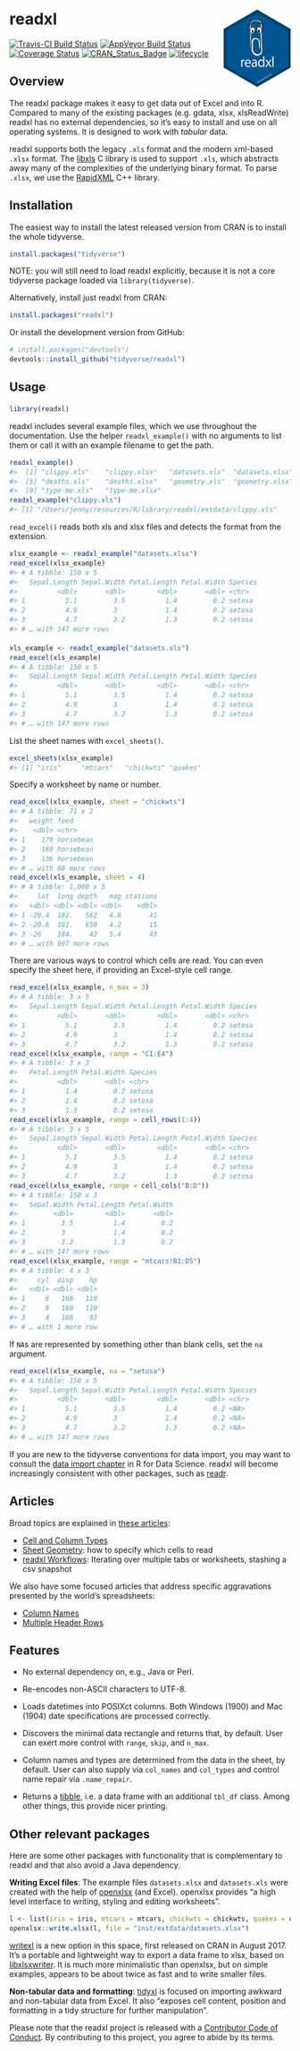 
<!-- README.md is generated from README.Rmd. Please edit that file -->

# readxl <img src='man/figures/logo.png' align="right" height="139" />

[![Travis-CI Build
Status](https://travis-ci.org/tidyverse/readxl.svg?branch=master)](https://travis-ci.org/tidyverse/readxl)
[![AppVeyor Build
Status](https://ci.appveyor.com/api/projects/status/github/tidyverse/readxl?branch=master&svg=true)](https://ci.appveyor.com/project/tidyverse/readxl)
[![Coverage
Status](https://img.shields.io/codecov/c/github/tidyverse/readxl/master.svg)](https://codecov.io/github/tidyverse/readxl?branch=master)
[![CRAN\_Status\_Badge](https://www.r-pkg.org/badges/version/readxl)](https://cran.r-project.org/package=readxl)
[![lifecycle](https://img.shields.io/badge/lifecycle-stable-brightgreen.svg)](https://www.tidyverse.org/lifecycle/#stable)

## Overview

The readxl package makes it easy to get data out of Excel and into R.
Compared to many of the existing packages (e.g. gdata, xlsx,
xlsReadWrite) readxl has no external dependencies, so it’s easy to
install and use on all operating systems. It is designed to work with
*tabular* data.

readxl supports both the legacy `.xls` format and the modern xml-based
`.xlsx` format. The [libxls](https://github.com/evanmiller/libxls) C
library is used to support `.xls`, which abstracts away many of the
complexities of the underlying binary format. To parse `.xlsx`, we use
the [RapidXML](http://rapidxml.sourceforge.net) C++ library.

## Installation

The easiest way to install the latest released version from CRAN is to
install the whole tidyverse.

``` r
install.packages("tidyverse")
```

NOTE: you will still need to load readxl explicitly, because it is not a
core tidyverse package loaded via `library(tidyverse)`.

Alternatively, install just readxl from CRAN:

``` r
install.packages("readxl")
```

Or install the development version from GitHub:

``` r
# install.packages("devtools")
devtools::install_github("tidyverse/readxl")
```

## Usage

``` r
library(readxl)
```

readxl includes several example files, which we use throughout the
documentation. Use the helper `readxl_example()` with no arguments to
list them or call it with an example filename to get the path.

``` r
readxl_example()
#>  [1] "clippy.xls"    "clippy.xlsx"   "datasets.xls"  "datasets.xlsx"
#>  [5] "deaths.xls"    "deaths.xlsx"   "geometry.xls"  "geometry.xlsx"
#>  [9] "type-me.xls"   "type-me.xlsx"
readxl_example("clippy.xls")
#> [1] "/Users/jenny/resources/R/library/readxl/extdata/clippy.xls"
```

`read_excel()` reads both xls and xlsx files and detects the format from
the extension.

``` r
xlsx_example <- readxl_example("datasets.xlsx")
read_excel(xlsx_example)
#> # A tibble: 150 x 5
#>   Sepal.Length Sepal.Width Petal.Length Petal.Width Species
#>          <dbl>       <dbl>        <dbl>       <dbl> <chr>  
#> 1          5.1         3.5          1.4         0.2 setosa 
#> 2          4.9         3            1.4         0.2 setosa 
#> 3          4.7         3.2          1.3         0.2 setosa 
#> # … with 147 more rows

xls_example <- readxl_example("datasets.xls")
read_excel(xls_example)
#> # A tibble: 150 x 5
#>   Sepal.Length Sepal.Width Petal.Length Petal.Width Species
#>          <dbl>       <dbl>        <dbl>       <dbl> <chr>  
#> 1          5.1         3.5          1.4         0.2 setosa 
#> 2          4.9         3            1.4         0.2 setosa 
#> 3          4.7         3.2          1.3         0.2 setosa 
#> # … with 147 more rows
```

List the sheet names with `excel_sheets()`.

``` r
excel_sheets(xlsx_example)
#> [1] "iris"     "mtcars"   "chickwts" "quakes"
```

Specify a worksheet by name or number.

``` r
read_excel(xlsx_example, sheet = "chickwts")
#> # A tibble: 71 x 2
#>   weight feed     
#>    <dbl> <chr>    
#> 1    179 horsebean
#> 2    160 horsebean
#> 3    136 horsebean
#> # … with 68 more rows
read_excel(xls_example, sheet = 4)
#> # A tibble: 1,000 x 5
#>     lat  long depth   mag stations
#>   <dbl> <dbl> <dbl> <dbl>    <dbl>
#> 1 -20.4  182.   562   4.8       41
#> 2 -20.6  181.   650   4.2       15
#> 3 -26    184.    42   5.4       43
#> # … with 997 more rows
```

There are various ways to control which cells are read. You can even
specify the sheet here, if providing an Excel-style cell range.

``` r
read_excel(xlsx_example, n_max = 3)
#> # A tibble: 3 x 5
#>   Sepal.Length Sepal.Width Petal.Length Petal.Width Species
#>          <dbl>       <dbl>        <dbl>       <dbl> <chr>  
#> 1          5.1         3.5          1.4         0.2 setosa 
#> 2          4.9         3            1.4         0.2 setosa 
#> 3          4.7         3.2          1.3         0.2 setosa
read_excel(xlsx_example, range = "C1:E4")
#> # A tibble: 3 x 3
#>   Petal.Length Petal.Width Species
#>          <dbl>       <dbl> <chr>  
#> 1          1.4         0.2 setosa 
#> 2          1.4         0.2 setosa 
#> 3          1.3         0.2 setosa
read_excel(xlsx_example, range = cell_rows(1:4))
#> # A tibble: 3 x 5
#>   Sepal.Length Sepal.Width Petal.Length Petal.Width Species
#>          <dbl>       <dbl>        <dbl>       <dbl> <chr>  
#> 1          5.1         3.5          1.4         0.2 setosa 
#> 2          4.9         3            1.4         0.2 setosa 
#> 3          4.7         3.2          1.3         0.2 setosa
read_excel(xlsx_example, range = cell_cols("B:D"))
#> # A tibble: 150 x 3
#>   Sepal.Width Petal.Length Petal.Width
#>         <dbl>        <dbl>       <dbl>
#> 1         3.5          1.4         0.2
#> 2         3            1.4         0.2
#> 3         3.2          1.3         0.2
#> # … with 147 more rows
read_excel(xlsx_example, range = "mtcars!B1:D5")
#> # A tibble: 4 x 3
#>     cyl  disp    hp
#>   <dbl> <dbl> <dbl>
#> 1     6   160   110
#> 2     6   160   110
#> 3     4   108    93
#> # … with 1 more row
```

If `NA`s are represented by something other than blank cells, set the
`na` argument.

``` r
read_excel(xlsx_example, na = "setosa")
#> # A tibble: 150 x 5
#>   Sepal.Length Sepal.Width Petal.Length Petal.Width Species
#>          <dbl>       <dbl>        <dbl>       <dbl> <chr>  
#> 1          5.1         3.5          1.4         0.2 <NA>   
#> 2          4.9         3            1.4         0.2 <NA>   
#> 3          4.7         3.2          1.3         0.2 <NA>   
#> # … with 147 more rows
```

If you are new to the tidyverse conventions for data import, you may
want to consult the [data import
chapter](http://r4ds.had.co.nz/data-import.html) in R for Data Science.
readxl will become increasingly consistent with other packages, such as
[readr](http://readr.tidyverse.org).

## Articles

Broad topics are explained in [these
articles](https://readxl.tidyverse.org/articles/index.html):

  - [Cell and Column
    Types](https://readxl.tidyverse.org/articles/cell-and-column-types.html)
  - [Sheet
    Geometry](https://readxl.tidyverse.org/articles/sheet-geometry.html):
    how to specify which cells to read
  - [readxl
    Workflows](https://readxl.tidyverse.org/articles/articles/readxl-workflows.html):
    Iterating over multiple tabs or worksheets, stashing a csv snapshot

We also have some focused articles that address specific aggravations
presented by the world’s spreadsheets:

  - [Column
    Names](https://readxl.tidyverse.org/articles/articles/column-names.html)
  - [Multiple Header
    Rows](https://readxl.tidyverse.org/articles/articles/multiple-header-rows.html)

## Features

  - No external dependency on, e.g., Java or Perl.

  - Re-encodes non-ASCII characters to UTF-8.

  - Loads datetimes into POSIXct columns. Both Windows (1900) and Mac
    (1904) date specifications are processed correctly.

  - Discovers the minimal data rectangle and returns that, by default.
    User can exert more control with `range`, `skip`, and `n_max`.

  - Column names and types are determined from the data in the sheet, by
    default. User can also supply via `col_names` and `col_types` and
    control name repair via `.name_repair`.

  - Returns a
    [tibble](http://tibble.tidyverse.org/reference/tibble.html), i.e. a
    data frame with an additional `tbl_df` class. Among other things,
    this provide nicer printing.

## Other relevant packages

Here are some other packages with functionality that is complementary to
readxl and that also avoid a Java dependency.

**Writing Excel files**: The example files `datasets.xlsx` and
`datasets.xls` were created with the help of
[openxlsx](https://CRAN.R-project.org/package=openxlsx) (and Excel).
openxlsx provides “a high level interface to writing, styling and
editing
worksheets”.

``` r
l <- list(iris = iris, mtcars = mtcars, chickwts = chickwts, quakes = quakes)
openxlsx::write.xlsx(l, file = "inst/extdata/datasets.xlsx")
```

[writexl](https://cran.r-project.org/package=writexl) is a new option in
this space, first released on CRAN in August 2017. It’s a portable and
lightweight way to export a data frame to xlsx, based on
[libxlsxwriter](https://github.com/jmcnamara/libxlsxwriter). It is much
more minimalistic than openxlsx, but on simple examples, appears to be
about twice as fast and to write smaller files.

**Non-tabular data and formatting**:
[tidyxl](https://cran.r-project.org/package=tidyxl) is focused on
importing awkward and non-tabular data from Excel. It also “exposes cell
content, position and formatting in a tidy structure for further
manipulation”.

Please note that the readxl project is released with a [Contributor Code
of Conduct](.github/CODE_OF_CONDUCT.md). By contributing to this
project, you agree to abide by its terms.

